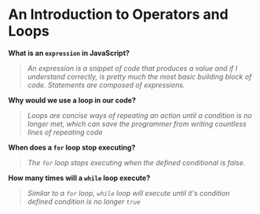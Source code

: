 # An Introduction to Operators and Loops

**What is an `expression` in JavaScript?**

>*An expression is a snippet of code that produces a value and if I understand correctly, is pretty much the most basic building block of code. Statements are composed of expressions.*

**Why would we use a loop in our code?**

>*Loops are concise ways of repeating an action until a condition is no longer met, which can save the programmer from writing countless lines of repeating code*

**When does a `for` loop stop executing?**

>*The `for` loop stops executing when the defined conditional is false.*

**How many times will a `while` loop execute?**

>*Similar to a `for` loop, `while` loop will execute until it's condition defined condition is no longer `true`*
